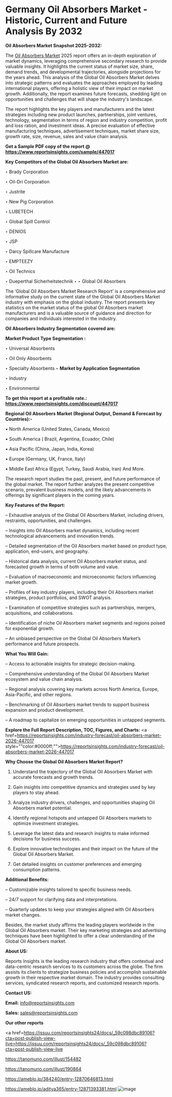 # Germany Oil Absorbers Market - Historic, Current and Future Analysis By 2032

<strong>Oil Absorbers Market Snapshot 2025-2032:</strong>

The <a href=https://www.reportsinsights.com/sample/447017>Oil Absorbers Market</a> 2025 report offers an in-depth exploration of market dynamics, leveraging comprehensive secondary research to provide valuable insights. It highlights the current status of market size, share, demand trends, and developmental trajectories, alongside projections for the years ahead. This analysis of the Global Oil Absorbers Market delves into strategic patterns and evaluates the approaches employed by leading international players, offering a holistic view of their impact on market growth. Additionally, the report examines future forecasts, shedding light on opportunities and challenges that will shape the industry's landscape.

The report highlights the key players and manufacturers and the latest strategies including new product launches, partnerships, joint ventures, technology, segmentation in terms of region and industry competition, profit and loss ration, and investment ideas. A precise evaluation of effective manufacturing techniques, advertisement techniques, market share size, growth rate, size, revenue, sales and value chain analysis.

<strong>Get a Sample PDF copy of the report @ <a href=https://www.reportsinsights.com/sample/447017 style=color:#0000ff;>https://www.reportsinsights.com/sample/447017</a></strong>

<strong>Key Competitors of the Global Oil Absorbers Market are:</strong>

‣ Brady Corporation

‣ Oil-Dri Corporation

‣ Justrite

‣ New Pig Corporation

‣ LUBETECH

‣ Global Spill Control

‣ DENIOS

‣ JSP

‣ Darcy Spillcare Manufacture

‣ EMPTEEZY

‣ Oil Technics

‣ Dueperthal Sicherheitstechnik
‣ 
‣ Global Oil Absorbers

The ‘Global Oil Absorbers Market Research Report’ is a comprehensive and informative study on the current state of the Global Oil Absorbers Market industry with emphasis on the global industry. The report presents key statistics on the market status of the global Oil Absorbers market manufacturers and is a valuable source of guidance and direction for companies and individuals interested in the industry.

<strong>Oil Absorbers Industry Segmentation covered are:</strong>

<strong>Market Product Type Segmentation :</strong>

‣ Universal Absorbents

‣ Oil Only Absorbents

‣ Specialty Absorbents
‣ 
<strong>Market by Application Segmentation</strong>

‣ Industry

‣ Environmental

<strong>To get this report at a profitable rate.: <a href=https://www.reportsinsights.com/discount/447017 style=color:#0000ff;>https://www.reportsinsights.com/discount/447017</a></strong>

<strong>Regional Oil Absorbers Market (Regional Output, Demand &amp; Forecast by Countries):-</strong>

• North America (United States, Canada, Mexico)

• South America ( Brazil, Argentina, Ecuador, Chile)

• Asia Pacific (China, Japan, India, Korea)

• Europe (Germany, UK, France, Italy)

• Middle East Africa (Egypt, Turkey, Saudi Arabia, Iran) And More.

The research report studies the past, present, and future performance of the global market. The report further analyzes the present competitive scenario, prevalent business models, and the likely advancements in offerings by significant players in the coming years.

<strong>Key Features of the Report:</strong>

– Exhaustive analysis of the Global Oil Absorbers Market, including drivers, restraints, opportunities, and challenges.

– Insights into Oil Absorbers market dynamics, including recent technological advancements and innovation trends.

– Detailed segmentation of the Oil Absorbers market based on product type, application, end-users, and geography.

– Historical data analysis, current Oil Absorbers market status, and forecasted growth in terms of both volume and value.

– Evaluation of macroeconomic and microeconomic factors influencing market growth.

– Profiles of key industry players, including their Oil Absorbers market strategies, product portfolios, and SWOT analysis.

– Examination of competitive strategies such as partnerships, mergers, acquisitions, and collaborations.

– Identification of niche Oil Absorbers market segments and regions poised for exponential growth.

– An unbiased perspective on the Global Oil Absorbers Market’s performance and future prospects.

<strong>What You Will Gain:</strong>

– Access to actionable insights for strategic decision-making.

– Comprehensive understanding of the Global Oil Absorbers Market ecosystem and value chain analysis.

– Regional analysis covering key markets across North America, Europe, Asia-Pacific, and other regions.

– Benchmarking of Oil Absorbers market trends to support business expansion and product development.

– A roadmap to capitalize on emerging opportunities in untapped segments.

<strong>Explore the Full Report Description, TOC, Figures, and Charts:</strong>
<a href=https://reportsinsights.com/industry-forecast/oil-absorbers-market-2026-447017 style=""color:#0000ff;"">https://reportsinsights.com/industry-forecast/oil-absorbers-market-2026-447017</a>

<strong>Why Choose the Global Oil Absorbers Market Report?</strong>

1. Understand the trajectory of the Global Oil Absorbers Market with accurate forecasts and growth trends.

2. Gain insights into competitive dynamics and strategies used by key players to stay ahead.

3. Analyze industry drivers, challenges, and opportunities shaping Oil Absorbers market potential.

4. Identify regional hotspots and untapped Oil Absorbers markets to optimize investment strategies.

5. Leverage the latest data and research insights to make informed decisions for business success.

6. Explore innovative technologies and their impact on the future of the Global Oil Absorbers Market.

7. Get detailed insights on customer preferences and emerging consumption patterns.

<strong>Additional Benefits:</strong>

– Customizable insights tailored to specific business needs.

– 24/7 support for clarifying data and interpretations.

– Quarterly updates to keep your strategies aligned with Oil Absorbers market changes.

Besides, the market study affirms the leading players worldwide in the Global Oil Absorbers market. Their key marketing strategies and advertising techniques have been highlighted to offer a clear understanding of the Global Oil Absorbers market.

<strong><strong>About US</strong>:</strong>

Reports Insights is the leading research industry that offers contextual and data-centric research services to its customers across the globe. The firm assists its clients to strategize business policies and accomplish sustainable growth in their respective market domain. The industry provides consulting services, syndicated research reports, and customized research reports.

<strong>Contact US:</strong>

<p class=><b>Email:</b> <a href=mailto:info@reportsinsights.com>info@reportsinsights.com</a></p>
<p class=><b>Sales:</b> <a href=mailto:sales@reportsinsights.com>sales@reportsinsights.com</a></p>

<strong>Our other reports</strong>

<a href=https://issuu.com/reportsinsights24/docs/_59c098dbc89106?cta=post-publish-view-live>https://issuu.com/reportsinsights24/docs/_59c098dbc89106?cta=post-publish-view-live</a>

<a href=https://tanomuno.com/illust/154482>https://tanomuno.com/illust/154482</a>

<a href=https://tanomuno.com/illust/190864>https://tanomuno.com/illust/190864</a>

<a href=https://ameblo.jp/384240/entry-12870646813.html>https://ameblo.jp/384240/entry-12870646813.html</a>

<a href=https://ameblo.jp/aditya365/entry-12871393381.html>https://ameblo.jp/aditya365/entry-12871393381.html</a>
![image](https://github.com/user-attachments/assets/60750ad0-d81b-4352-98b0-5465a480a304)
